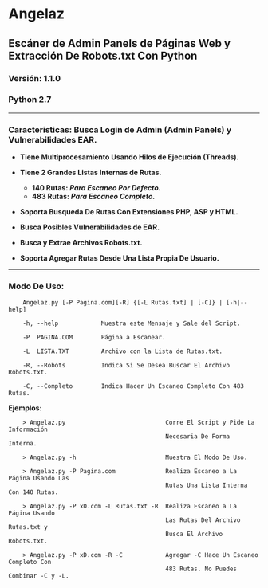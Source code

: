 # Angelaz
## Escáner de Admin Panels de Páginas Web y Extracción De Robots.txt Con Python
### Versión: 1.1.0
### Python 2.7

- - -

### Caracteristicas: Busca Login de Admin (Admin Panels) y Vulnerabilidades EAR.

   + **Tiene Multiprocesamiento Usando Hilos de Ejecución (Threads).**
   + **Tiene 2 Grandes Listas Internas de Rutas.**
   
        + **140 Rutas: *Para Escaneo Por Defecto.***
        + **483 Rutas: *Para Escaneo Completo.***
        
   + **Soporta Busqueda De Rutas Con Extensiones PHP, ASP y HTML.**
   + **Busca Posibles Vulnerabilidades de EAR.**
   + **Busca y Extrae Archivos Robots.txt.**
   + **Soporta Agregar Rutas Desde Una Lista Propia De Usuario.**

- - -

### Modo De Uso: 
    
        Angelaz.py [-P Pagina.com][-R] {[-L Rutas.txt] | [-C]} | [-h|--help]
        
        -h, --help            Muestra este Mensaje y Sale del Script.
        
        -P  PAGINA.COM        Página a Escanear.
        
        -L  LISTA.TXT         Archivo con la Lista de Rutas.txt.
        
        -R, --Robots          Indica Si Se Desea Buscar El Archivo Robots.txt.
        
        -C, --Completo        Indica Hacer Un Escaneo Completo Con 483 Rutas.

**Ejemplos:**

        > Angelaz.py                            Corre El Script y Pide La Información
                                                Necesaria De Forma Interna.
        
        > Angelaz.py -h                         Muestra El Modo De Uso.
        
        > Angelaz.py -P Pagina.com              Realiza Escaneo a La Página Usando Las
                                                Rutas Una Lista Interna Con 140 Rutas.
        
        > Angelaz.py -P xD.com -L Rutas.txt -R  Realiza Escaneo a La Página Usando
                                                Las Rutas Del Archivo Rutas.txt y
                                                Busca El Archivo Robots.txt.
        
        > Angelaz.py -P xD.com -R -C            Agregar -C Hace Un Escaneo Completo Con
                                                483 Rutas. No Puedes Combinar -C y -L.

